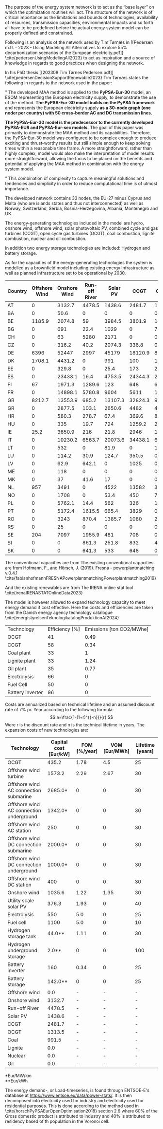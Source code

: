 The purpose of the energy system network is to act as the “base layer” on which the optimization routines will act. The structure of the network is of critical importance as the limitations and bounds of technologies, availability of resources, transmission capacities, environmental impacts and so forth all have to be predefined before the actual energy system model can be properly defined and constrained.

Following is an analysis of the network used by Tim Tørnæs in [[Pedersen m.fl. - 2023 - Using Modeling All Alternatives to explore 55% decarbonization scenarios of the European electricity.pdf]]
\cite{pedersenUsingModelingAll2023}
to act as inspiration and a source of knowledge in regards to good practices when designing the network.

In his PhD thesis [[202308 Tim Tørnes Pedersen.pdf]]
\cite{pedersenDecisionSupportRenewable2023}
Tim Tørnæs states the following in regards to the network used in the paper:

"
The developed MAA method is applied to the **PyPSA-Eur-30** model, an ESOM representing the European electricity supply, to demonstrate the use of the method. **The PyPSA-Eur-30 model builds on the PyPSA framework** and represents the European electricity supply **as a 30-node graph (one noder per country) with 50 cross-border AC and DC transmission lines.**

**The PyPSA-Eur-30 model is the predecessor to the currently developed PyPSA-EUR and PyPSA-Eur-sec models.** The goal of this paper was primarily to demonstrate the MAA method and its capabilities. Therefore, the PyPSA-Eur-30 model was configured to be complex enough to produce exciting and thrust-worthy results but still simple enough to keep solving times within a reasonable time frame. A more straightforward, rather than highly complex, model would also make the interpretation of model results more straightforward, allowing the focus to be placed on the benefits and potential of applying the MAA method in combination with the energy system model.

”
This combination of complexity to capture meaningful solutions and tendencies and simplicity in order to reduce computational time is of utmost importance.

The developed network contains 33 nodes, the EU-27 minus Cyprus and Malta (who are islands states and thus not interconnected) as well as Norway, Switzerland, Serbia, Bosnia-Herzegovina, Albania, Montenegro and UK.

The energy-generating technologies included in the model are hydro, onshore wind, offshore wind, solar photovoltaic PV, combined cycle and gas turbines (CCGT), open cycle gas turbines (OCGT), coal combustion, lignite combustion, nuclear and oil combustion.

In addition two energy storage technologies are included: Hydrogen and battery storage.

As for the capacities of the energy-generating technologies the system is modelled as a brownfield model including existing energy infrastructure as well as planned infrastructure set to be operational by 2030.

| Country | Offshore Wind | Onshore Wind | Run-off River | Solar PV | CCGT    | OCGT   | Coal    | Lignite | Nuclear | Oil    |
| ------- | ------------- | ------------ | ------------- | -------- | ------- | ------ | ------- | ------- | ------- | ------ |
| AT      | 0             | 3132.7       | 4478.5        | 1438.6   | 2481.7  | 1313.5 | 991.5   | 0       | 0       | 0      |
| BA      | 0             | 50.6         | 0             | 0        | 0       | 0      | 0       | 0       | 0       | 0      |
| BE      | 1185.9        | 2074.8       | 59            | 3984.5   | 3801.9  | 1460.6 | 1524.8  | 0       | 5925.8  | 0      |
| BG      | 0             | 691          | 22.4          | 1029     | 0       | 782    | 4963.7  | 3993    | 2000    | 0      |
| CH      | 0             | 63           | 5280          | 2171     | 0       | 0      | 0       | 0       | 3430    | 0      |
| CZ      | 0             | 316.2        | 40.2          | 2074.3   | 336.8   | 0      | 7184.7  | 725.7   | 2660    | 0      |
| DE      | 6396          | 52447        | 2997          | 45179    | 18120.9 | 8044.3 | 28069.4 | 20833.5 | 15788.4 | 3696.4 |
| DK      | 1708.1        | 4431.2       | 0             | 991      | 100     | 1427.4 | 3629.9  | 0       | 0       | 665    |
| EE      | 0             | 329.8        | 0             | 25.4     | 173     | 250    | 0       | 0       | 0       | 2111   |
| ES      | 0             | 23433.1      | 16.4          | 4753.5   | 24344.3 | 2942.6 | 6519.7  | 3081.2  | 7572.6  | 3533.4 |
| FI      | 67            | 1971.3       | 1289.6        | 123      | 648     | 677.7  | 3039.7  | 0       | 2784    | 1225.4 |
| FR      | 0             | 14898.1      | 5780.8        | 9604     | 5611    | 1066   | 4293.3  | 0       | 63130   | 7172.1 |
| GB      | 8212.7        | 13553.9      | 685.2         | 13107.3  | 32824.3 | 921.5  | 14475   | 0       | 11261   | 2801.9 |
| GR      | 0             | 2877.5       | 103.1         | 2650.6   | 4482    | 417    | 1550    | 3905    | 0       | 0      |
| HR      | 0             | 580.3        | 278.7         | 67.4     | 369.6   | 82.5   | 304.3   | 0       | 0       | 647.8  |
| HU      | 0             | 335          | 19.7          | 724      | 1259.2  | 2368.7 | 42.3    | 1180.2  | 1886.8  | 410    |
| IE      | 25.2          | 3650.9       | 216           | 21.8     | 2946    | 1320   | 855     | 0       | 0       | 907    |
| IT      | 0             | 10230.2      | 6563.7        | 20073.6  | 34438.1 | 6491.8 | 10926.5 | 0       | 0       | 6145   |
| LT      | 0             | 532          | 0             | 81.9     | 0       | 1575   | 0       | 0       | 0       | 0      |
| LU      | 0             | 114.2        | 30.9          | 124.7    | 350.5   | 0      | 0       | 0       | 0       | 0      |
| LV      | 0             | 62.9         | 642.1         | 0        | 1025    | 0      | 0       | 0       | 0       | 0      |
| ME      | 0             | 118          | 0             | 0        | 0       | 0      | 0       | 0       | 0       | 0      |
| MK      | 0             | 37           | 41.6          | 17       | 0       | 0      | 0       | 824     | 0       | 0      |
| NL      | 957           | 3491         | 0             | 4522     | 13582   | 3991   | 5591    | 0       | 492     | 0      |
| NO      | 0             | 1708         | 0             | 53.4     | 450     | 773.1  | 0       | 0       | 0       | 0      |
| PL      | 0             | 5762.1       | 14.4          | 562      | 326     | 1032.9 | 21588.5 | 9406    | 0       | 345    |
| PT      | 0             | 5172.4       | 1615.5        | 665.4    | 3829    | 0      | 1756    | 0       | 0       | 0      |
| RO      | 0             | 3243         | 870.4         | 1385.7   | 1080    | 2282   | 1506    | 4779.2  | 1298    | 87.5   |
| RS      | 0             | 25           | 0             | 0        | 0       | 0      | 0       | 0       | 0       | 0      |
| SE      | 204           | 7097         | 1955.9        | 481      | 708     | 0      | 130     | 0       | 9532    | 2135   |
| SI      | 0             | 0            | 861.3         | 251.8    | 832     | 449    | 246     | 944     | 727     | 143.6  |
| SK      | 0             | 0            | 641.3         | 533      | 648     | 0      | 440     | 486     | 1940    | 0      |

The conventional capacities are from The existing conventional capacities are from Hofmann, F., and Hörsch, J. (2019). Fresna -
powerplantmatching v.0.4.1 \cite{fabianhofmannFRESNAPowerplantmatchingPowerplantmatching2019}

And the existing renewables are from The IRENA online stat tool \cite{irenaIRENASTATOnlineData2023}

The model is however allowed to expand technology capacity to meet energy demand if cost effective. Here the costs and efficiencies are taken from the Danish energy agency technology catalogue \cite{energistyrelsenTeknologikatalogProduktionAf2024}

|                  |                |                          |
| ---------------- | -------------- | ------------------------ |
| Technology       | Efficiency [%] | Emissions [ton CO2/MWhe] |
| OCGT             | 41             | 0.49                     |
| CCGT             | 58             | 0.34                     |
| Coal plant       | 33             | 1                        |
| Lignite plant    | 33             | 1.24                     |
| Oil plant        | 35             | 0.77                     |
| Electrolysis     | 66             | 0                        |
| Fuel Cell        | 50             | 0                        |
| Battery inverter | 96             | 0                        |
 Costs are annualized based on technical lifetime and an assumed discount rate of 7% pr. Year according to the following formula:
$$
a=\frac{1-(1+r)^{{-n}}}{r}
$$
Were r is the discount rate and n is the technical lifetime in years. The expansion costs of new technologies are:

| Technology                              | Capital cost [Eur/kW] | FOM [%/year] | VOM [Eur/MWh] | Lifetime [years] |
| --------------------------------------- | --------------------- | ------------ | ------------- | ---------------- |
| OCGT                                    | 435.2                 | 1.78         | 4.5           | 25               |
| Offshore wind turbine                   | 1573.2                | 2.29         | 2.67          | 30               |
| Offshore wind AC connection submarine   | 2685.0*               | 0            | 0             | 30               |
| Offshore wind AC connection underground | 1342.0*               | 0            | 0             | 30               |
| Offshore wind AC station                | 250                   | 0            | 0             | 30               |
| Offshore wind DC connection submarine   | 2000.0*               | 0            | 0             | 30               |
| Offshore wind DC connection underground | 1000.0*               | 0            | 0             | 30               |
| Offshore wind DC station                | 400                   | 0            | 0             | 30               |
| Onshore wind                            | 1035.6                | 1.22         | 1.35          | 30               |
| Utility scale solar PV                  | 376.3                 | 1.93         | 0             | 40               |
| Electrolysis                            | 550                   | 5.0          | 0             | 25               |
| Fuel cell                               | 1100                  | 5.0          | 0             | 10               |
| Hydrogen storage tank                   | 44.0**                | 1.11         | 0             | 30               |
| Hydrogen underground storage            | 2.0**                 | 0            | 0             | 100              |
| Battery inverter                        | 160                   | 0.34         | 0             | 25               |
| Battery storage                         | 142.0**               | 0            | 0             | 25               |
| Offshore wind                           | 0.0                   | -            | -             | -                |
| Onshore wind                            | 3132.7                | -            | -             | -                |
| Run-off River                           | 4478.5                | -            | -             | -                |
| Solar PV                                | 1438.6                | -            | -             | -                |
| CCGT                                    | 2481.7                | -            | -             | -                |
| OCGT                                    | 1313.5                | -            | -             | -                |
| Coal                                    | 991.5                 | -            | -             | -                |
| Lignite                                 | 0.0                   | -            | -             | -                |
| Nuclear                                 | 0.0                   | -            | -             | -                |
| Oil                                     | 0.0                   | -            | -             | -                |

*Eur/MW/km  
**Eur/kWh

The energy demand-, or Load-timeseries, is found through ENTSOE-E's database at https://www.entsoe.eu/data/power-stats/. It is then decomposed into electricity used for industry and electricity used for residential purposes. This is done according to the method used in \cite{horschPyPSAEurOpenOptimisation2018} section 2.6 where 60% of the Gross domestic product is attributed to industry and 40% is attributed to residency based of th population in the Voronoi cell.
